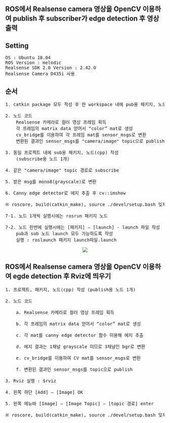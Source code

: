 ## ROS에서 Realsense camera 영상을 OpenCV 이용하여 publish 후 subscriber가 edge detection 후 영상 출력

## Setting

<pre>
OS : Ubuntu 18.04
ROS Version : melodic
Realsense SDK 2.0 Version : 2.42.0 
Realsense Camera D435i 사용 
</pre>


## 순서

<pre>
1. catkin package 모두 작성 후 한 workspace 내에 pub용 패키지, 노드(cpp) 작성 (publish용 노드 1개)

2. 노드 코드
    Realsense 카메라로 컬러 영상 프레임 획득
    각 프레임의 matrix data 얻어서 “color” mat로 생성
    cv_bridge를 이용하여 각 프레임 mat를 sensor_msgs로 변환
    변환된 결과인 sensor_msgs를 "camera/image" topic으로 publish

3. 동일 프로젝트 내에 sub용 패키지, 노드(cpp) 작성 
    (subscribe용 노드 1개)

4. 같은 "camera/image" topic 경로로 subscribe

5. 받은 msg를 mono8(grayscale)로 변환

6. Canny edge detector로 에지 추출 후 cv::imshow

※ roscore, build(catkin_make), source ./devel/setup.bash 잊지 말기

7-1. 노드 1개씩 실행시에는 rosrun 패키지 노드
 
7-2. 노드 한번에 실행시에는 [패키지] – [launch] - launch 파일 작성
    pub과 sub 노드 launch 모두 가능하도록 작성
    실행 : roslaunch 패키지 launch파일.launch
</pre>
<p align="center"><img src="https://user-images.githubusercontent.com/80872528/112790926-64c69a80-909b-11eb-824e-3c8c11c5a9f2.png"></p>



## ROS에서 Realsense camera 영상을 OpenCV 이용하여 egde detection 후 Rviz에 띄우기

<pre>
1. 프로젝트, 패키지, 노드(cpp) 작성 (publish용 노드 1개) 

2. 노드 코드

    a. Realsense 카메라로 컬러 영상 프레임 획득

    b. 각 프레임의 matrix data 얻어서 “color” mat로 생성
    
    c. 각 mat를 canny edge detector 함수 이용해 에지 추출

    d. 에지 결과는 1채널 grayscale 이므로 3채널인 bgr로 변환

    e. cv_bridge를 이용하여 CV mat를 sensor_msgs로 변환

    f. 변환된 결과인 sensor_msgs를 topic으로 publish

3. Rviz 실행 : $rviz

4. 왼쪽 하단 [Add] – [Image] OK

5. 왼쪽 메뉴바 [Image] – [Image Topic] – [topic 경로] enter

※ roscore, build(catkin_make), source ./devel/setup.bash 잊지 말기
</pre>
